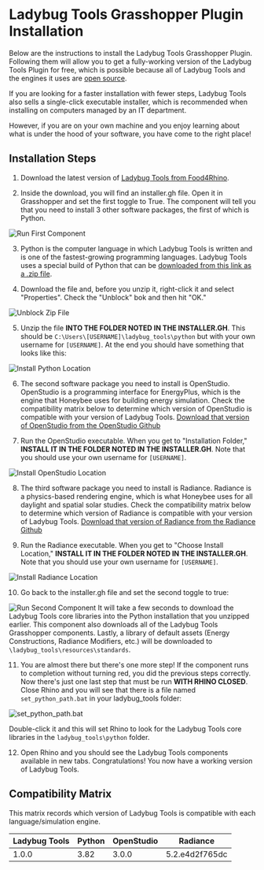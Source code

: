 # Ladybug Tools Grasshopper Plugin Installation

Below are the instructions to install the Ladybug Tools Grasshopper Plugin.
Following them will allow you to get a fully-working version of the Ladybug Tools
Plugin for free, which is possible because all of Ladybug Tools and the engines
it uses are [open source](https://en.wikipedia.org/wiki/Open_source).

If you are looking for a faster installation with fewer steps, Ladybug Tools also
sells a single-click executable installer, which is recommended when installing
on computers managed by an IT department.

However, if you are on your own machine and you enjoy learning about what is
under the hood of your software, you have come to the right place!

## Installation Steps

1. Download the latest version of [Ladybug Tools from Food4Rhino](https://www.food4rhino.com/app/ladybug-tools).

2. Inside the download, you will find an installer.gh file. Open it in Grasshopper
and set the first toggle to True. The component will tell you that you need to
install 3 other software packages, the first of which is Python.

![Run First Component](https://user-images.githubusercontent.com/5567574/84212936-3edcf480-aa8d-11ea-9dfd-322db69be799.png)

3. Python is the computer language in which Ladybug Tools is written and is one of
the fastest-growing programming languages. Ladybug Tools uses a special build of
Python that can be [downloaded from this link as a .zip file](https://ladybug-tools-releases.nyc3.digitaloceanspaces.com/python_3.82_windows.zip).

4. Download the file and, before you unzip it, right-click it and select "Properties".
Check the "Unblock" bok and then hit "OK."

![Unblock Zip File](https://user-images.githubusercontent.com/5567574/84812685-c4f0c200-afdc-11ea-9328-aa2dccdb656b.png)

5. Unzip the file __INTO THE FOLDER NOTED IN THE INSTALLER.GH__. This should
be `C:\Users\[USERNAME]\ladybug_tools\python` but with your own username for `[USERNAME]`.
At the end you should have something that looks like this:

![Install Python Location](https://user-images.githubusercontent.com/5567574/84322480-11528280-ab43-11ea-82dd-3b19af31d7b0.png)

6. The second software package you need to install is OpenStudio. OpenStudio is a
programming interface for EnergyPlus, which is the engine that Honeybee uses for
building energy simulation. Check the compatibility matrix below to determine which
version of OpenStudio is compatible with your version of Ladybug Tools.
[Download that version of OpenStudio from the OpenStudio Github](https://github.com/NREL/OpenStudio/releases)

7. Run the OpenStudio executable. When you get to "Installation Folder,"
__INSTALL IT IN THE FOLDER NOTED IN THE INSTALLER.GH__. Note that you should use
your own username for `[USERNAME]`.

![Install OpenStudio Location](https://user-images.githubusercontent.com/5567574/84213878-cf1c3900-aa8f-11ea-8ac6-6316e16df98e.png)

8. The third software package you need to install is Radiance. Radiance is a physics-based
rendering engine, which is what Honeybee uses for all daylight and spatial solar studies.
Check the compatibility matrix below to determine which version of Radiance is
compatible with your version of Ladybug Tools.
[Download that version of Radiance from the Radiance Github](https://github.com/LBNL-ETA/Radiance/releases)

9. Run the Radiance executable. When you get to "Choose Install Location,"
__INSTALL IT IN THE FOLDER NOTED IN THE INSTALLER.GH__. Note that you should use
your own username for `[USERNAME]`.

![Install Radiance Location](https://user-images.githubusercontent.com/5567574/84214321-0b03ce00-aa91-11ea-943a-ba109694dfe0.png)

10. Go back to the installer.gh file and set the second toggle to true:

![Run Second Component](https://user-images.githubusercontent.com/5567574/84214364-2a9af680-aa91-11ea-8ba5-65c6041fbea6.png)
It will take a few seconds to download the Ladybug Tools core libraries into the
Python installation that you unzipped earlier. This component also downloads all
of the Ladybug Tools Grasshopper components. Lastly, a library of default assets
(Energy Constructions, Radiance Modifiers, etc.) will be downloaded to
`\ladybug_tools\resources\standards`.

11. You are almost there but there's one more step! If the component runs to
completion without turning red, you did the previous steps correctly. Now there's
just one last step that must be run __WITH RHINO CLOSED__. Close Rhino and you will
see that there is a file named `set_python_path.bat` in your ladybug_tools folder:

![set_python_path.bat](https://user-images.githubusercontent.com/5567574/84816165-13ed2600-afe2-11ea-855c-c259c66f9b3b.png)

Double-click it and this will set Rhino to look for the Ladybug Tools core libraries
in the `ladybug_tools\python` folder.


12. Open Rhino and you should see the Ladybug Tools components available in new tabs.
Congratulations! You now have a working version of Ladybug Tools.

## Compatibility Matrix

This matrix records which version of Ladybug Tools is compatible with each
language/simulation engine.

| Ladybug Tools | Python | OpenStudio | Radiance       |
| ------------- | ------ | ---------- | -------------- |
| 1.0.0         | 3.82   | 3.0.0      | 5.2.e4d2f765dc |
